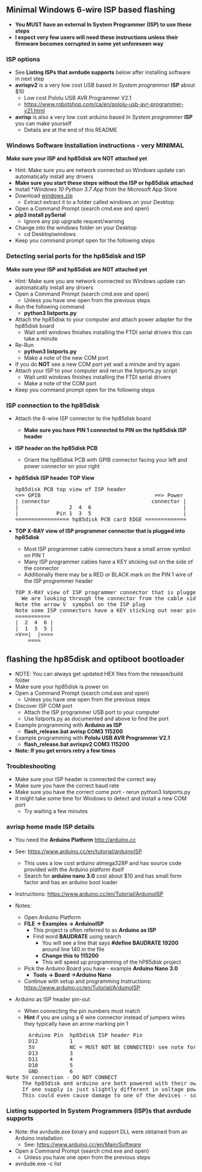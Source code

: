 ## Minimal Windows 6-wire ISP based flashing
  * **You MUST have an external In System Programmer (ISP) to use these steps**
  * **I expect very few users will need these instructions unless their firmware becomes corrupted in some yet unforeseen way**

### ISP options
  * See **Listing ISPs that avrdude supports** below after installing software in next step
  * **avrispv2** is a very low cost USB based *In System programmer* **ISP** about $10
    * Low cost Pololu USB AVR Programmer V2.1
    * https://www.robotshop.com/ca/en/pololu-usb-avr-programmer-v21.html
  * **avrisp** is also a very low cost arduino based *In System programmer* **ISP** you can make yourself
    * Details are at the end of this README

### Windows Software Installation instructions - very MINIMAL
  **Make sure your ISP and hp85disk are NOT attached yet**
  * Hint: Make sure you are network connected so Windows update can automatically install any drivers
  * **Make sure you start these steps without the ISP or hp85disk attached**
  * Install **Windows 10 Python 3.7 App* from the Microsoft App Store
  * Download [windows.zip](https://raw.githubusercontent.com/magore/hp85disk/master/release/windows.zip) 
    * Extract extract it to a folder called windows on your Desktop
  * Open a Command Prompt (search cmd.exe and open)
  * **pip3 install pySerial**
    * Ignore any pip upgrade request/warning 
  * Change into the windows folder on your Desktop 
    * cd Desktop\windows
  * Keep you command prompt open for the following steps
   
### Detecting serial ports for the hp85disk and ISP
  **Make sure your ISP and hp85disk are NOT attached yet**
  * Hint: Make sure you are network connected so Windows update can automatically install any drivers
  * Open a Command Prompt (search cmd.exe and open)
    * Unless you have one open from the previous steps
  * Run the following command
    * **python3 listports.py**
  * Attach the hp85disk to your computer and attach power adapter for the hp85disk board
    * Wait until windows finishes installing the FTDI serial drivers this can take a minute
  * Re-Run 
    * **python3 listports.py**
    * Make a note of the new COM port
  * If you do **NOT** see a new COM port yet wait a minute and try again 
  * Attach your ISP to your computer and rerun the listports.py script
    * Wait until windows finishes installing the FTDI serial drivers
    * Make a note of the COM port
  * Keep you command prompt open for the following steps

### ISP connection to the hp85disk
  * Attach the 6-wire ISP connector to the hp85disk board
    * **Make sure you have PIN 1 connected to PIN on the hp85disk ISP header**
  * **ISP header on the hp85disk PCB**
    * Orient the hp85disk PCB with GPIB connector facing your left and power connector on your right
  * **hp85disk ISP header TOP View**
    <pre>
    hp85disk PCB top view of ISP header
    <== GPIB                                    ==> Power
    | connector                                connector |
    |                2  4  6                             |
    |            Pin 1  3  5                             |
    ================= hp85disk PCB card EDGE =============
    </pre>

  * **TOP X-RAY view of ISP programmer connector that is plugged into hp85disk**
    * Most ISP programmer cable connectors have a small arrow symbol on PIN 1
    * Many ISP programmer cables have a KEY sticking out on the side of the connector
    * Additionally there may be a RED or BLACK mark on the PIN 1 wire of the ISP progremmer header
    <pre>
    TOP X-RAY view of ISP programmer connector that is plugged into hp85disk
      We are looking through the connector from the cable side plugged into the hp85disk
    Note the arrow V  sympbol on the ISP plug
    Note some ISP connectors have a KEY sticking out near pin 3
    ===========
    |  2  4  6 |
    |  1  3  5 |
    =V==|  |====
        ====
    </pre>

    
## flashing the hp85disk and optiboot bootloader
  * NOTE: You can always get updated HEX files from the release/build folder
  * Make sure your hp85disk is power on
  * Open a Command Prompt (search cmd.exe and open)
    * Unless you have one open from the previous steps
  * Discover ISP COM port
    * Attach the ISP programmer USB port to your computer 
    * Use listports.py as documented and above to find the port
  * Example programming with **Arduino as ISP**
    * **flash_release.bat avrisp COM3 115200**
  * Example programming with **Pololu USB AVR Programmer V2.1**
    * **flash_release.bat avrispv2 COM3 115200**
  * **Note: If you get errors retry a few times**

### Troubleshooting
  * Make sure your ISP header is connected the correct way
  * Make sure you have the correct baud rate
  * Make sure you have the correct come port - rerun python3 listports.py
  * It might take some time for Windows to detect and install a new COM port
    * Try waiting a few minutes

### avrisp home made ISP details
  * You need the **Arduino Platform** http://arduino.cc
  * See: https://www.arduino.cc/en/tutorial/arduinoISP
    * This uses a low cost arduino atmega328P and has source code provided with the Arduino platform itself
    * Search for **arduino nano 3.0** cost about $10 and has small form factor and has an arduino boot loader
  * Instructions: https://www.arduino.cc/en/Tutorial/ArduinoISP
  * Notes:
    * Open Arduino Platform
    * **FILE -> Examples -> ArduinoISP**
      * This project is often referred to as **Arduino as ISP** 
      * Find word **BAUDRATE** using search
        * You will see a line that says **#define BAUDRATE	19200** around line 140 in the file
        * **Change this to 115200**
        * This will speed up programming of the hP85disk project
    * Pick the Arduino Board you have - example **Arduino Nano 3.0**
      * **Tools -> Board ->Arduino Nano**
    * Continue with setup and programming Instructions: https://www.arduino.cc/en/Tutorial/ArduinoISP

  * Arduino as ISP header pin-out
    * When connecting the pin numbers must match
    * **Hint** if you are using a 6 wire connector instead of jumpers wires they typically have an arrow marking pin 1
<pre>
       Arduino Pin  hp85disk ISP header Pin
       D12          1
       5V           NC = MUST NOT BE CONNECTED! see note for details
       D13          3
       D11          4
       D10          5
       GND          6
Note 5V connection - DO NOT CONNECT
     The hp85disk and arduino are both powered with their own supplies 
     If one supply is just slightly different in voltage power could flow back though one of the devices
     This could even cause damage to one of the devices - so please leave the 5V connections disconnected
</pre>

### Listing supported In System Programmers (ISP)s that avrdude supports
  * Note: the avrdude.exe binary and support DLL were obtained from an Arduino installation
    * See: https://www.arduino.cc/en/Main/Software 
  * Open a Command Prompt (search cmd.exe and open)
    * Unless you have one open from the previous steps
  * avrdude.exe -c list
  

